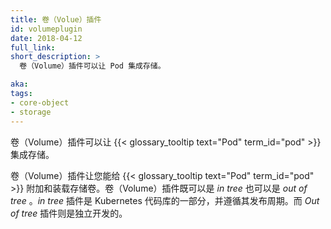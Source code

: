 ```yaml
---
title: 卷（Volue）插件
id: volumeplugin
date: 2018-04-12
full_link: 
short_description: >
  卷（Volume）插件可以让 Pod 集成存储。

aka: 
tags:
- core-object
- storage
---
```


<!--
---
title: Volume Plugin
id: volumeplugin
date: 2018-04-12
full_link: 
short_description: >
  A Volume Plugin enables integration of storage within a Pod.

aka: 
tags:
- core-object
- storage
---
-->

<!--
 A Volume Plugin enables integration of storage within a {{< glossary_tooltip text="Pod" term_id="pod" >}}.
-->

卷（Volume）插件可以让 {{< glossary_tooltip text="Pod" term_id="pod" >}} 集成存储。

<!--more--> 

<!--
A Volume Plugin lets you attach and mount storage volumes for use by a {{< glossary_tooltip text="Pod" term_id="pod" >}}. Volume plugins can be _in tree_ or _out of tree_. _In tree_ plugins are part of the Kubernetes code repository and follow its release cycle. _Out of tree_ plugins are developed independently.
-->

卷（Volume）插件让您能给 {{< glossary_tooltip text="Pod" term_id="pod" >}} 附加和装载存储卷。卷（Volume）插件既可以是 _in tree_ 也可以是 _out of tree_ 。_in tree_ 插件是 Kubernetes 代码库的一部分，并遵循其发布周期。而 _Out of tree_ 插件则是独立开发的。

